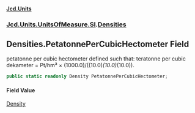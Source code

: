 #### [Jcd.Units](index.md 'index')

### [Jcd.Units.UnitsOfMeasure.SI](Jcd.Units.UnitsOfMeasure.SI.md 'Jcd.Units.UnitsOfMeasure.SI').[Densities](Densities.md 'Jcd.Units.UnitsOfMeasure.SI.Densities')

## Densities.PetatonnePerCubicHectometer Field

petatonne per cubic hectometer defined such that: teratonne per cubic dekameter = Pt/hm³ ×
(1000.0)/((10.0)*(10.0)*(10.0)).

```csharp
public static readonly Density PetatonnePerCubicHectometer;
```

#### Field Value

[Density](Density.md 'Jcd.Units.UnitTypes.Density')